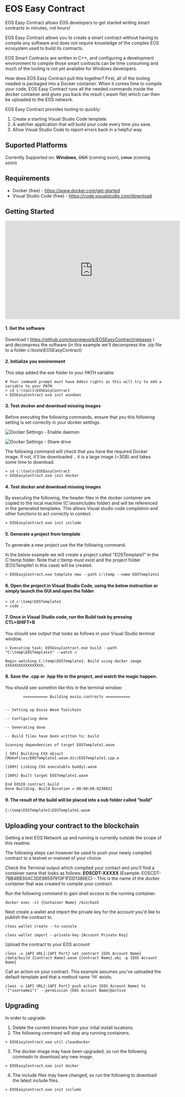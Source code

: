 EOS Easy Contract
============

EOS Easy Contract allows EOS developers to get started writing smart contracts in minutes, not hours! 

EOS Easy Contract allows you to create a smart contract without having to compile any software and does not require knowledge of the complex EOS ecosystem used to build its contracts. 

EOS Smart Contracts are written in C++, and configuring a development environment to compile those smart contracts can be time consuming and much of the tooling is not yet available for Windows developers. 

How does EOS Easy Contract pull this together? First, all of the tooling needed is packaged into a Docker container. When it comes time to compile your code, EOS Easy Contract runs all the needed commands inside the docker container and gives you back the result (.wasm file) which can then be uploaded to the EOS network. 

EOS Easy Contract provides tooling to quickly:
1. Create a starting Visual Studio Code template. 
2. A watcher application that will build your code every time you save. 
3. Allow Visual Studio Code to report errors back in a helpful way. 

Suported Platforms
------------
Currently Supported on: __Windows__, ~~OSX~~ (coming soon), ~~Linux~~ (coming soon)

Requirements
------------
- Docker (free) - https://www.docker.com/get-started
- Visual Studio Code (free) - https://code.visualstudio.com/download

Getting Started
------------

<iframe width="560" height="315" src="https://www.youtube.com/embed/h-9qDKCSN1g" frameborder="0" allow="accelerometer; autoplay; encrypted-media; gyroscope; picture-in-picture" allowfullscreen></iframe>

#### 1. Get the software
Download ( https://github.com/eosnewyork/EOSEasyContract/releases ) and decompress the software (in this example we'll decompress the .zip file to a folder c:\tools\EOSEasyContract)


#### 2. Initialize you environment

This step added the exe folder to your PATH variable. 
```
# Your command prompt must have Admin rights as this will try to add a variable to your PATH
> cd c:\tools\EOSEasyContract
> EOSEasyContract.exe init windows
````

#### 3. Test docker and download missing images

Before executing the following commands, ensure that you this following setting is set correctly in your docker settings. 


![Docker Settings - Enable daemon ](DockerSettings.png)

![Docker Settings - Share drive](ShareDrive.png)

The following command will check that you have the required Docker image. If not, it'll be downloaded .. it is a large image (~3GB) and takes some time to download. 

```
> cd c:\tools\EOSEasyContract
> EOSEasyContract.exe init docker
````

#### 4. Test docker and download missing images

By executing the following, the header files in the docker container are copied to the local machine (C:\eosincludes folder) and will be referenced in the generated templates. This allows Visual studio code completion and other functions to act correctly in context.

```
> EOSEasyContract.exe init include
```


#### 5. Generate a project from template

To generate a new project use the the following command.

In the below example we will create a project called "EOSTemplate1" in the C:\temp folder. Note that c:\temp must exist and the project folder (EOSTemplte1 in this case) will be created. 

```
> EOSEasyContract.exe template new --path c:\temp --name EOSTemplate1
````


#### 6. Open the project in Visual Studio Code, using the below instruction or simply launch the GUI and open the folder

```
> cd c:\temp\EOSTemplate1
> code .
````

#### 7. Once in Visual Studio code, run the Build task by pressing CTL+SHIFT+B

You should see output that looks as follows in your Visual Studio termnal window. 

```
> Executing task: EOSEasyContract.exe build --path "C:\temp\EOSTemplate1" --watch <

Begin watching C:\temp\EOSTemplate1. Build using docker image XXXXXXXXXXXXXXXXX.
```

#### 8. Save the .cpp or .hpp file in the project, and watch the magic happen. 

You should see somethin like this in the terminal window:

```
        =========== Building eosio.contracts ===========


-- Setting up Eosio Wasm Toolchain

-- Configuring done

-- Generating done

-- Build files have been written to: build

Scanning dependencies of target EOSTemplate1.wasm

[ 50%] Building CXX object CMakeFiles/EOSTemplate1.wasm.dir/EOSTemplate1.cpp.o

[100%] Linking CXX executable buddy1.wasm

[100%] Built target EOSTemplate1.wasm

End EOSIO contract build
Done Building. Build Duration = 00:00:08.0230652
```

#### 9. The result of the build will be placed into a sub folder called "build" 

```
C:\temp\EOSTemplate1\EOSTemplate1.wasm
```


Uploading your contract to the blockchain
------------

Getting a test EOS Network up and running is currently outside the scope of this readme. 

The following steps can however be used to push your newly compiled contract to a testnet or mainnet of your choice. 

Check the Terminal output which compiled your contact and you'll find a container name that looks as follows: __EOSCDT-XXXXX__ (Example: EOSCDT-7BB4BB304C3DE98597913F1FDD1386EC) - This is the name of the docker container that was created to compile your contract. 

Run the following command to gain shell access to the running container. 
```
docker exec -it {Container Name} /bin/bash
```

Next create a wallet and import the private key for the account you'd like to publish the contract to. 
```
cleos wallet create --to-console

cleos wallet import --private-key {Account Private Key}
```
Upload the contract to your EOS account 
```
cleos -u {API URL}:{API Port} set contract {EOS Account Name} /data/build {Contract Name}.wasm {Contract Name}.abi -p {EOS Account Name}
```
Call an action on your contract. This example assumes you've uploaded the default template and that a method name 'Hi' exists. 
```
cleos -u {API URL}:{API Port} push action {EOS Account Name} hi '["username1"]' --permission {EOS Account Name}@active
```

Upgrading
------------

In order to upgrade: 

1. Delete the current binaries from your inital install locations. 
2. The following command will stop any running containers. 
```
> EOSEasyContract.exe util cleanDocker
```

3. The docker image may have been upgraded, so run the following commadn to download any new image. 
```
> EOSEasyContract.exe init docker
```

4. The include files may have changed, so run the following to download the latest include files. 
```
> EOSEasyContract.exe init include
```
